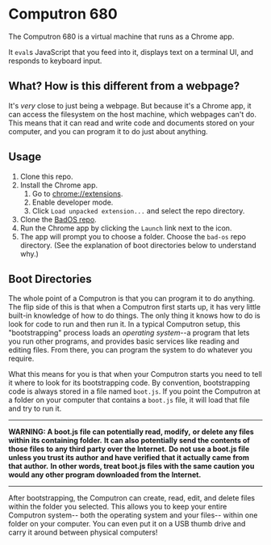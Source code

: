# Computron 680

The Computron 680 is a virtual machine that runs as a Chrome app.

It `eval`s JavaScript that you feed into it,
displays text on a terminal UI,
and responds to keyboard input.

## What? How is this different from a webpage?

It's *very* close to just being a webpage.
But because it's a Chrome app,
it can access the filesystem on the host machine,
which webpages can't do.
This means that it can read and write code and documents stored on your
computer,
and you can program it to do just about anything.

## Usage

1. Clone this repo.
1. Install the Chrome app.
   1. Go to [chrome://extensions](chrome://extensions).
   1. Enable developer mode.
   1. Click `Load unpacked extension...` and select the repo directory.
1. Clone the [BadOS repo](https://github.com/benchristel/bad-os).
1. Run the Chrome app by clicking the `Launch` link next to the icon.
1. The app will prompt you to choose a folder.
   Choose the `bad-os` repo directory.
   (See the explanation of boot directories below to understand why.)

## Boot Directories

The whole point of a Computron is that you can program it to do anything.
The flip side of this is that when a Computron first starts up,
it has very little built-in knowledge of how to do things.
The only thing it knows how to do is look for code to run and then run it.
In a typical Computron setup, this "bootstrapping" process
loads an _operating system_--a program that lets you run other
programs, and provides basic services like reading and editing files.
From there, you can program the system to do whatever you require.

What this means for you is that when your Computron starts
you need to tell it where to look for its bootstrapping code.
By convention, bootstrapping code is always stored in
a file named `boot.js`.
If you point the Computron at a folder on your computer that
contains a `boot.js` file,
it will load that file and try to run it.

---

**WARNING: A boot.js file can potentially read, modify,**
**or delete any files within its containing folder.**
**It can also potentially send the contents of those files**
**to any third party over the Internet.**
**Do not use a boot.js file unless you trust its author**
**and have verified that it actually came from that author.**
**In other words, treat boot.js files with the same caution**
**you would any other program downloaded from the Internet.**

---

After bootstrapping, the Computron can create, read, edit,
and delete files within the folder you selected.
This allows you to keep your entire Computron system--
both the operating system and your files--
within one folder on your computer.
You can even put it on a USB thumb drive and carry
it around between physical computers!
